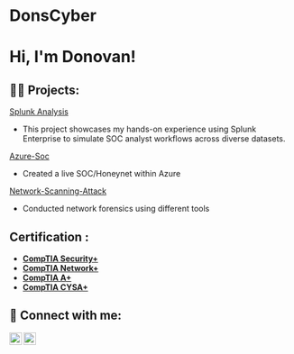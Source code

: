 # DonsCyber
<h1>Hi, I'm Donovan! </h1>

<h2>👨‍💻 Projects:</h2>

[Splunk Analysis](https://github.com/Donovanwbs/Splunk)

- This project showcases my hands-on experience using Splunk Enterprise to simulate SOC analyst workflows across diverse datasets.

[Azure-Soc](https://github.com/Donovanwbs/Azure-SOC)

- Created a live SOC/Honeynet within Azure

[Network-Scanning-Attack](https://github.com/Donovanwbs/Network-Scanning-Attack)

- Conducted network forensics using different tools 

<h2> Certification :</h2>

- **[CompTIA Security+](https://www.credly.com/badges/41728625-048e-43f7-99c0-934dce63b3dc/linked_in?t=rz3ho6)**
- **[CompTIA Network+](https://www.credly.com/badges/e86d379b-7448-470d-b688-6835581f4f54)**
- **[CompTIA A+](http://www.credly.com/badges/f717c809-0ab9-4f5b-91b7-c2af0c1bacf1/linked_in?t+sefhdr)**
- **[CompTIA CYSA+](https://www.credly.com/badges/baef13e0-4924-4a8c-91ca-0d4e01371c43/public_url)**

<h2> 🤳 Connect with me:</h2>

[<img align="left" alt="DonovanDavis | LinkedIn" width="22px" src="https://cdn.jsdelivr.net/npm/simple-icons@v3/icons/linkedin.svg" />][linkedin]



[linkedin]: https://www.linkedin.com/in/donovan-davis407/


[<img align="left" alt="DonovanDavis | Medium" width="22px" src="https://cdn.jsdelivr.net/npm/simple-icons@v3/icons/medium.svg" />][medium]

[medium]: https://medium.com/@donovancbw01



<!--
**joshmadakor1/joshmadakor1** is a ✨ _special_ ✨ repository because its `README.md` (this file) appears on your GitHub profile.

Here are some ideas to get you started:

- 🔭 I’m currently working on ...
- 🌱 I’m currently learning ...
- 👯 I’m looking to collaborate on ...
- 🤔 I’m looking for help with ...
- 💬 Ask me about ...
- 📫 How to reach me: ...
- 😄 Pronouns: ...
- ⚡ Fun fact: ...
